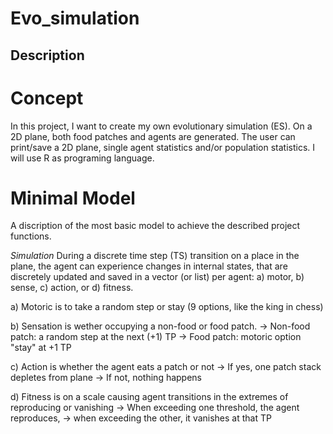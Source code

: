 # Evo_simulation

## Description

# Concept
In this project, I want to create my own evolutionary simulation (ES). On a 2D plane, both food patches and agents are generated. The user can print/save a 2D plane, single agent statistics and/or population statistics.
I will use R as programing language.

# Minimal Model
A discription of the most basic model to achieve the described project functions.

*Simulation*
During a discrete time step (TS) transition on a place in the plane, the agent can experience changes in internal states, that are discretely updated and saved in a vector (or list) per agent: a) motor, b) sense, c) action, or d) fitness.

a) Motoric is to take a random step or stay (9 options, like the king in chess)

b) Sensation is wether occupying a non-food or food patch. 
    -> Non-food patch: a random step at the next (+1) TP
    -> Food patch: motoric option "stay" at +1 TP
    
c) Action is whether the agent eats a patch or not
    -> If yes, one patch stack depletes from plane
    -> If not, nothing happens
    
d) Fitness is on a scale causing agent transitions in the extremes of reproducing or vanishing
    -> When exceeding one threshold, the agent reproduces, 
    -> when exceeding the other, it vanishes at that TP
